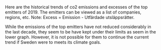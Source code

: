 Here are the historical trends of co2 emissions and excesses of the top emitters of 2019.  The emitters can be viewed as a list of companies, regions, etc.
Note: Excess =  Emission - Utfärdade utsläppsrätter.

While the emissions of the top emitters have not reduced considerably in the last decade, they seem to be have kept under their limits as seem in the lower graph. However, it is not possible for them to continue the current trend if Sweden were to meets its climate goals.
